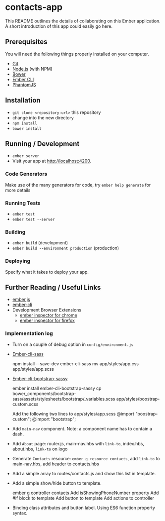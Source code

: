 # contacts-app

This README outlines the details of collaborating on this Ember application.
A short introduction of this app could easily go here.

## Prerequisites

You will need the following things properly installed on your computer.

* [Git](http://git-scm.com/)
* [Node.js](http://nodejs.org/) (with NPM)
* [Bower](http://bower.io/)
* [Ember CLI](http://www.ember-cli.com/)
* [PhantomJS](http://phantomjs.org/)

## Installation

* `git clone <repository-url>` this repository
* change into the new directory
* `npm install`
* `bower install`

## Running / Development

* `ember server`
* Visit your app at [http://localhost:4200](http://localhost:4200).

### Code Generators

Make use of the many generators for code, try `ember help generate` for more details

### Running Tests

* `ember test`
* `ember test --server`

### Building

* `ember build` (development)
* `ember build --environment production` (production)

### Deploying

Specify what it takes to deploy your app.

## Further Reading / Useful Links

* [ember.js](http://emberjs.com/)
* [ember-cli](http://www.ember-cli.com/)
* Development Browser Extensions
  * [ember inspector for chrome](https://chrome.google.com/webstore/detail/ember-inspector/bmdblncegkenkacieihfhpjfppoconhi)
  * [ember inspector for firefox](https://addons.mozilla.org/en-US/firefox/addon/ember-inspector/)

### Implementation log

* Turn on a couple of debug option in `config/environment.js`

* [Ember-cli-sass](https://github.com/aexmachina/ember-cli-sass)
  
  
    npm install --save-dev ember-cli-sass
    mv app/styles/app.css app/styles/app.scss

* [Ember-cli-bootstrap-sassy]()


    ember install ember-cli-bootstrap-sassy
    cp bower_components/bootstrap-sass/assets/stylesheets/bootstrap/_variables.scss app/styles/boostrap-custom.scss
    
    Add the following two lines to app/styles/app.scss
    @import "boostrap-custom";
    @import "bootstrap";

* Add `main-nav` component. Note: a component name has to contain a dash.

* Add `About` page: router.js, main-nav.hbs with `link-to`, index.hbs, about.hbs, `link-to` on logo

* Generate `Contacts` resource: `ember g resource contacts`, add `link-to` to main-nav.hbs, add header to contacts.hbs

* Add a simple array to routes/contacts.js and show this list in template.

* Add a simple show/hide button to template.


    ember g controller contacts
    Add isShowingPhoneNumber property
    Add #if block to template
    Add button to template
    Add actions to controller

* Binding class attributes and button label. Using ES6 function property syntax.
